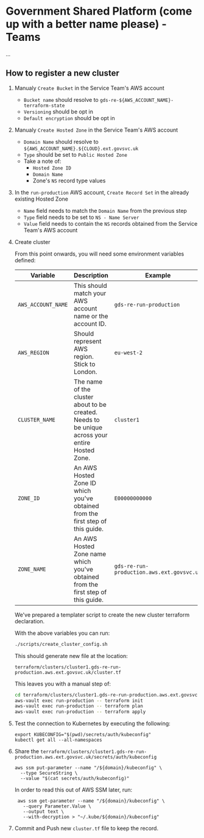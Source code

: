 # Government Shared Platform (come up with a better name please) - Teams

...

## How to register a new cluster

1. Manualy `Create Bucket` in the Service Team's AWS account
    * `Bucket name` should resolve to
      `gds-re-${AWS_ACCOUNT_NAME}-terraform-state`
    * `Versioning` should be opt in
    * `Default encryption` should be opt in
1. Manualy `Create Hosted Zone` in the Service Team's AWS account
    * `Domain Name` should resolve to
      `${AWS_ACCOUNT_NAME}.${CLOUD}.ext.govsvc.uk`
    * `Type` should be set to `Public Hosted Zone`
    * Take a note of:
        * `Hosted Zone ID`
        * `Domain Name`
        * Zone's `NS` record type values
1. In the `run-production` AWS account, `Create Record Set` in the already
   existing Hosted Zone
   * `Name` field needs to match the `Domain Name` from the previous step
   * `Type` field needs to be set to `NS - Name Server`
   * `Value` field needs to contain the `NS` records obtained from the Service
     Team's AWS account
1. Create cluster

    From this point onwards, you will need some environment variables defined:

    | Variable | Description | Example |
    |---|---|---|
    | `AWS_ACCOUNT_NAME` | This should match your AWS account name or the account ID. | `gds-re-run-production` |
    | `AWS_REGION` | Should represent AWS region. Stick to London. | `eu-west-2` |
    | `CLUSTER_NAME` | The name of the cluster about to be created. Needs to be unique across your entire Hosted Zone. | `cluster1` |
    | `ZONE_ID` | An AWS Hosted Zone ID which you've obtained from the first step of this guide. | `E00000000000` |
    | `ZONE_NAME` | An AWS Hosted Zone name which you've obtained from the first step of this guide. | `gds-re-run-production.aws.ext.govsvc.uk` |

    We've prepared a templater script to create the new cluster terraform
    declaration.

    With the above variables you can run:

    ```sh
    ./scripts/create_cluster_config.sh
    ```

    This should generate new file at the location:

    ```
    terraform/clusters/cluster1.gds-re-run-production.aws.ext.govsvc.uk/cluster.tf
    ```

    This leaves you with a manual step of:

    ```sh
    cd terraform/clusters/cluster1.gds-re-run-production.aws.ext.govsvc.uk
    aws-vault exec run-production -- terraform init
    aws-vault exec run-production -- terraform plan
    aws-vault exec run-production -- terraform apply
    ```
1. Test the connection to Kubernetes by executing the following:
    ```
    export KUBECONFIG="$(pwd)/secrets/auth/kubeconfig"
    kubectl get all --all-namespaces
    ```
1. Share the
   `terraform/clusters/cluster1.gds-re-run-production.aws.ext.govsvc.uk/secrets/auth/kubeconfig`
   ```
   aws ssm put-parameter --name "/${domain}/kubeconfig" \
     --type SecureString \
     --value "$(cat secrets/auth/kubeconfig)"
   ```

   In order to read this out of AWS SSM later, run:

   ```
    aws ssm get-parameter --name "/${domain}/kubeconfig" \
      --query Parameter.Value \
      --output text \
      --with-decryption > "~/.kube/${domain}/kubeconfig"
   ```
1. Commit and Push new `cluster.tf` file to keep the record.
